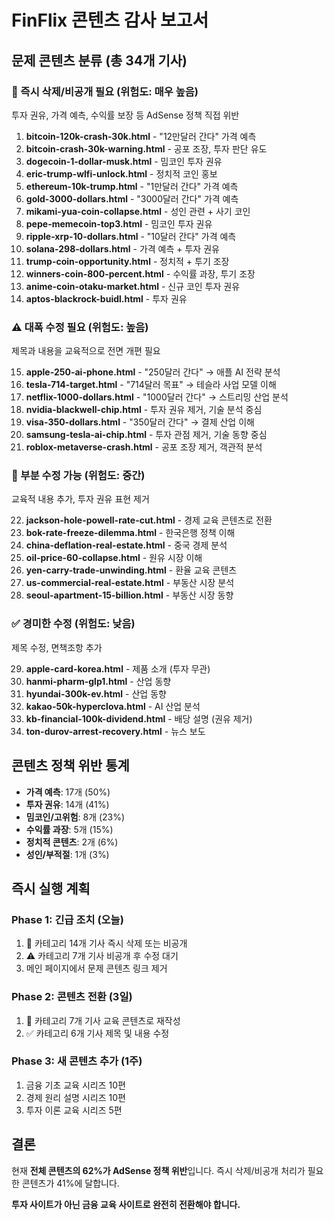 # FinFlix 콘텐츠 감사 보고서

## 문제 콘텐츠 분류 (총 34개 기사)

### 🚫 즉시 삭제/비공개 필요 (위험도: 매우 높음)
투자 권유, 가격 예측, 수익률 보장 등 AdSense 정책 직접 위반

1. **bitcoin-120k-crash-30k.html** - "12만달러 간다" 가격 예측
2. **bitcoin-crash-30k-warning.html** - 공포 조장, 투자 판단 유도
3. **dogecoin-1-dollar-musk.html** - 밈코인 투자 권유
4. **eric-trump-wlfi-unlock.html** - 정치적 코인 홍보
5. **ethereum-10k-trump.html** - "1만달러 간다" 가격 예측
6. **gold-3000-dollars.html** - "3000달러 간다" 가격 예측
7. **mikami-yua-coin-collapse.html** - 성인 관련 + 사기 코인
8. **pepe-memecoin-top3.html** - 밈코인 투자 권유
9. **ripple-xrp-10-dollars.html** - "10달러 간다" 가격 예측
10. **solana-298-dollars.html** - 가격 예측 + 투자 권유
11. **trump-coin-opportunity.html** - 정치적 + 투기 조장
12. **winners-coin-800-percent.html** - 수익률 과장, 투기 조장
13. **anime-coin-otaku-market.html** - 신규 코인 투자 권유
14. **aptos-blackrock-buidl.html** - 투자 권유

### ⚠️ 대폭 수정 필요 (위험도: 높음)
제목과 내용을 교육적으로 전면 개편 필요

15. **apple-250-ai-phone.html** - "250달러 간다" → 애플 AI 전략 분석
16. **tesla-714-target.html** - "714달러 목표" → 테슬라 사업 모델 이해
17. **netflix-1000-dollars.html** - "1000달러 간다" → 스트리밍 산업 분석
18. **nvidia-blackwell-chip.html** - 투자 권유 제거, 기술 분석 중심
19. **visa-350-dollars.html** - "350달러 간다" → 결제 산업 이해
20. **samsung-tesla-ai-chip.html** - 투자 관점 제거, 기술 동향 중심
21. **roblox-metaverse-crash.html** - 공포 조장 제거, 객관적 분석

### 🔧 부분 수정 가능 (위험도: 중간)
교육적 내용 추가, 투자 권유 표현 제거

22. **jackson-hole-powell-rate-cut.html** - 경제 교육 콘텐츠로 전환
23. **bok-rate-freeze-dilemma.html** - 한국은행 정책 이해
24. **china-deflation-real-estate.html** - 중국 경제 분석
25. **oil-price-60-collapse.html** - 원유 시장 이해
26. **yen-carry-trade-unwinding.html** - 환율 교육 콘텐츠
27. **us-commercial-real-estate.html** - 부동산 시장 분석
28. **seoul-apartment-15-billion.html** - 부동산 시장 동향

### ✅ 경미한 수정 (위험도: 낮음)
제목 수정, 면책조항 추가

29. **apple-card-korea.html** - 제품 소개 (투자 무관)
30. **hanmi-pharm-glp1.html** - 산업 동향
31. **hyundai-300k-ev.html** - 산업 동향
32. **kakao-50k-hyperclova.html** - AI 산업 분석
33. **kb-financial-100k-dividend.html** - 배당 설명 (권유 제거)
34. **ton-durov-arrest-recovery.html** - 뉴스 보도

## 콘텐츠 정책 위반 통계

- **가격 예측**: 17개 (50%)
- **투자 권유**: 14개 (41%)
- **밈코인/고위험**: 8개 (23%)
- **수익률 과장**: 5개 (15%)
- **정치적 콘텐츠**: 2개 (6%)
- **성인/부적절**: 1개 (3%)

## 즉시 실행 계획

### Phase 1: 긴급 조치 (오늘)
1. 🚫 카테고리 14개 기사 즉시 삭제 또는 비공개
2. ⚠️ 카테고리 7개 기사 비공개 후 수정 대기
3. 메인 페이지에서 문제 콘텐츠 링크 제거

### Phase 2: 콘텐츠 전환 (3일)
1. 🔧 카테고리 7개 기사 교육 콘텐츠로 재작성
2. ✅ 카테고리 6개 기사 제목 및 내용 수정

### Phase 3: 새 콘텐츠 추가 (1주)
1. 금융 기초 교육 시리즈 10편
2. 경제 원리 설명 시리즈 10편
3. 투자 이론 교육 시리즈 5편

## 결론

현재 **전체 콘텐츠의 62%가 AdSense 정책 위반**입니다.
즉시 삭제/비공개 처리가 필요한 콘텐츠가 41%에 달합니다.

**투자 사이트가 아닌 금융 교육 사이트로 완전히 전환해야 합니다.**